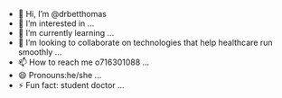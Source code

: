 - 👋 Hi, I’m @drbetthomas
- 👀 I’m interested in ...
- 🌱 I’m currently learning  ...
- 💞️ I’m looking to collaborate on technologies that help healthcare run smoothly ...
- 📫 How to reach me o716301088 ...
- 😄 Pronouns:he/she ...
- ⚡ Fun fact: student doctor ...

<!---
drbetthomas/drbetthomas is a ✨ special ✨ repository because its `README.md` (this file) appears on your GitHub profile.
You can click the Preview link to take a look at your changes.
--->
